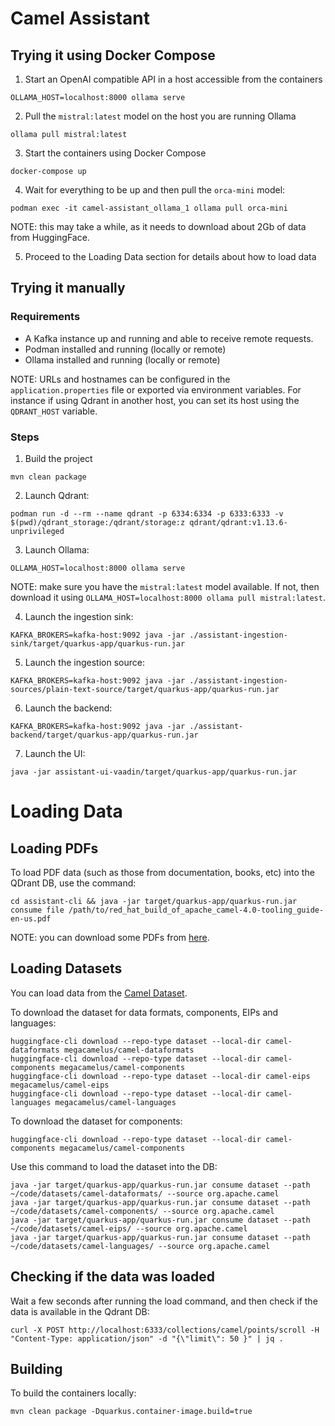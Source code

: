 # Camel Assistant

## Trying it using Docker Compose

1. Start an OpenAI compatible API in a host accessible from the containers

```shell
OLLAMA_HOST=localhost:8000 ollama serve
```

2. Pull the `mistral:latest` model on the host you are running Ollama

```shell
ollama pull mistral:latest
```

3. Start the containers using Docker Compose

```shell
docker-compose up
```

4. Wait for everything to be up and then pull the `orca-mini` model: 

```shell
podman exec -it camel-assistant_ollama_1 ollama pull orca-mini
```

NOTE: this may take a while, as it needs to download about 2Gb of data from HuggingFace.

5. Proceed to the Loading Data section for details about how to load data

## Trying it manually

### Requirements 

- A Kafka instance up and running and able to receive remote requests. 
- Podman installed and running (locally or remote)
- Ollama installed and running (locally or remote)

NOTE: URLs and hostnames can be configured in the `application.properties` file or exported via environment variables. For instance
if using Qdrant in another host, you can set its host using the `QDRANT_HOST` variable.

### Steps

1. Build the project

```shell
mvn clean package
```

2. Launch Qdrant:

```shell
podman run -d --rm --name qdrant -p 6334:6334 -p 6333:6333 -v $(pwd)/qdrant_storage:/qdrant/storage:z qdrant/qdrant:v1.13.6-unprivileged
```

3. Launch Ollama:

```shell
OLLAMA_HOST=localhost:8000 ollama serve
```
NOTE: make sure you have the `mistral:latest` model available. If not, then download it using `OLLAMA_HOST=localhost:8000 ollama pull mistral:latest`.

4. Launch the ingestion sink: 

```shell
KAFKA_BROKERS=kafka-host:9092 java -jar ./assistant-ingestion-sink/target/quarkus-app/quarkus-run.jar
```

5. Launch the ingestion source:

```shell
KAFKA_BROKERS=kafka-host:9092 java -jar ./assistant-ingestion-sources/plain-text-source/target/quarkus-app/quarkus-run.jar
```

6. Launch the backend:

```shell
KAFKA_BROKERS=kafka-host:9092 java -jar ./assistant-backend/target/quarkus-app/quarkus-run.jar
```

7. Launch the UI:

```shell
java -jar assistant-ui-vaadin/target/quarkus-app/quarkus-run.jar
```

# Loading Data 

## Loading PDFs

To load PDF data (such as those from documentation, books, etc) into the QDrant DB, use the command:

```shell
cd assistant-cli && java -jar target/quarkus-app/quarkus-run.jar consume file /path/to/red_hat_build_of_apache_camel-4.0-tooling_guide-en-us.pdf
```
NOTE: you can download some PDFs from [here](https://github.com/megacamelus/cai/tree/main/docs).

## Loading Datasets 

You can load data from the [Camel Dataset](https://huggingface.co/megacamelus). 

To download the dataset for data formats, components, EIPs and languages:

```shell
huggingface-cli download --repo-type dataset --local-dir camel-dataformats megacamelus/camel-dataformats
huggingface-cli download --repo-type dataset --local-dir camel-components megacamelus/camel-components
huggingface-cli download --repo-type dataset --local-dir camel-eips megacamelus/camel-eips
huggingface-cli download --repo-type dataset --local-dir camel-languages megacamelus/camel-languages
```

To download the dataset for components:

```shell
huggingface-cli download --repo-type dataset --local-dir camel-components megacamelus/camel-components
```

Use this command to load the dataset into the DB:

```shell
java -jar target/quarkus-app/quarkus-run.jar consume dataset --path ~/code/datasets/camel-dataformats/ --source org.apache.camel
java -jar target/quarkus-app/quarkus-run.jar consume dataset --path ~/code/datasets/camel-components/ --source org.apache.camel
java -jar target/quarkus-app/quarkus-run.jar consume dataset --path ~/code/datasets/camel-eips/ --source org.apache.camel
java -jar target/quarkus-app/quarkus-run.jar consume dataset --path ~/code/datasets/camel-languages/ --source org.apache.camel
```

## Checking if the data was loaded

Wait a few seconds after running the load command, and then check if the data is available in the Qdrant DB:

```shell
curl -X POST http://localhost:6333/collections/camel/points/scroll -H "Content-Type: application/json" -d "{\"limit\": 50 }" | jq .
```

## Building 

To build the containers locally: 

```shell
mvn clean package -Dquarkus.container-image.build=true
```

